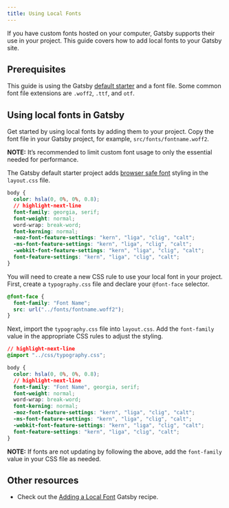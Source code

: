 ```yaml
---
title: Using Local Fonts
---
```


If you have custom fonts hosted on your computer, Gatsby supports their use in your project. This guide covers how to add local fonts to your Gatsby site.

## Prerequisites

This guide is using the Gatsby [default starter](https://github.com/gatsbyjs/gatsby-starter-default) and a font file. Some common font file extensions are `.woff2`, `.ttf`, and `otf`.

## Using local fonts in Gatsby

Get started by using local fonts by adding them to your project. Copy the font file in your Gatsby project, for example, `src/fonts/fontname.woff2`.

**NOTE:** It’s recommended to limit custom font usage to only the essential needed for performance.

The Gatsby default starter project adds [browser safe font](https://developer.mozilla.org/en-US/docs/Learn/CSS/Styling_text/Fundamentals#Default_fonts) styling in the `layout.css` file.

```css:title=src/components/layout.css
body {
  color: hsla(0, 0%, 0%, 0.8);
  // highlight-next-line
  font-family: georgia, serif;
  font-weight: normal;
  word-wrap: break-word;
  font-kerning: normal;
  -moz-font-feature-settings: "kern", "liga", "clig", "calt";
  -ms-font-feature-settings: "kern", "liga", "clig", "calt";
  -webkit-font-feature-settings: "kern", "liga", "clig", "calt";
  font-feature-settings: "kern", "liga", "clig", "calt";
}
```

You will need to create a new CSS rule to use your local font in your project. First, create a `typography.css` file and declare your `@font-face` selector.

```css:title=src/css/typography.css
@font-face {
  font-family: "Font Name";
  src: url("../fonts/fontname.woff2");
}
```

Next, import the `typography.css` file into `layout.css`. Add the `font-family` value in the appropriate CSS rules to adjust the styling.

```css:title=src/components/layout.css
// highlight-next-line
@import "../css/typography.css";

body {
  color: hsla(0, 0%, 0%, 0.8);
  // highlight-next-line
  font-family: "Font Name", georgia, serif;
  font-weight: normal;
  word-wrap: break-word;
  font-kerning: normal;
  -moz-font-feature-settings: "kern", "liga", "clig", "calt";
  -ms-font-feature-settings: "kern", "liga", "clig", "calt";
  -webkit-font-feature-settings: "kern", "liga", "clig", "calt";
  font-feature-settings: "kern", "liga", "clig", "calt";
}
```

**NOTE:** If fonts are not updating by following the above, add the `font-family` value in your CSS file as needed.

## Other resources

- Check out the [Adding a Local Font](/docs/recipes/styling-css/#adding-a-local-font) Gatsby recipe.
